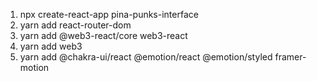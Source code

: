 1. npx create-react-app pina-punks-interface 
2. yarn add react-router-dom
3. yarn add @web3-react/core web3-react
4. yarn add web3
5. yarn add @chakra-ui/react @emotion/react @emotion/styled framer-motion